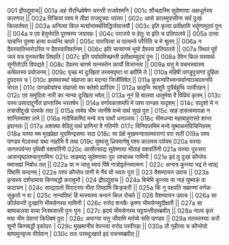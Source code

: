001  द्रौपद्युवाच||
001a अहं सैरन्ध्रिवेषेण चरन्ती राजवेश्मनि |
001c शौचदास्मि सुदेष्णाया अक्षधूर्तस्य कारणात् ||
002a विक्रियां पश्य मे तीव्रां राजपुत्र्याः परंतप |
002c आसे कालमुपासीना सर्वं दुःखं किलार्तवत् ||
003a अनित्या किल मर्त्यानामर्थसिद्धिर्जयाजयौ |
003c इति कृत्वा प्रतीक्षामि भर्तॄणामुदयं पुनः ||
004a य एव हेतुर्भवति पुरुषस्य जयावहः |
004c पराजये च हेतुः स इति च प्रतिपालये ||
005a दत्त्वा याचन्ति पुरुषा हत्वा वध्यन्ति चापरे |
005c पातयित्वा च पात्यन्ते परैरिति च मे श्रुतम् ||
006a न दैवस्यातिभारोऽस्ति न दैवस्यातिवर्तनम् | 
006c इति चाप्यागमं भूयो दैवस्य प्रतिपालये ||
007a स्थितं पूर्वं जलं यत्र पुनस्तत्रैव तिष्ठति |
007c इति पर्यायमिच्छन्ती प्रतीक्षाम्युदयं पुनः ||
008a दैवेन किल यस्यार्थः सुनीतोऽपि विपद्यते |
008c दैवस्य चागमे यत्नस्तेन कार्यो विजानता ||
009a यत्तु मे वचनस्यास्य कथितस्य प्रयोजनम् |
009c पृच्छ मां दुःखितां तत्त्वमपृष्टा वा ब्रवीमि ते ||
010a महिषी पाण्डुपुत्राणां दुहिता द्रुपदस्य च |
010c इमामवस्थां संप्राप्ता का मदन्या जिजीविषेत् ||
011a कुरून्परिभवन्सर्वान्पाञ्चालानपि भारत |
011c पाण्डवेयांश्च संप्राप्तो मम क्लेशो ह्यरिंदम ||
012a भ्रातृभिः श्वशुरैः पुत्रैर्बहुभिः परवीरहन् |
012c एवं समुदिता नारी का न्वन्या दुःखिता भवेत् ||
013a नूनं हि बालया धातुर्मया वै विप्रियं कृतम् |
013c यस्य प्रसादाद्दुर्नीतं प्राप्तास्मि भरतर्षभ ||
014a वर्णावकाशमपि मे पश्य पाण्डव यादृशम् |
014c यादृशो मे न तत्रासीद्दुःखे परमके तदा ||
015a त्वमेव भीम जानीषे यन्मे पार्थ सुखं पुरा |
015c साहं दासत्वमापन्ना न शान्तिमवशा लभे ||
016a नादैविकमिदं मन्ये यत्र पार्थो धनञ्जयः |
016c भीमधन्वा महाबाहुरास्ते शान्त इवानलः ||
017a अशक्या वेदितुं पार्थ प्राणिनां वै गतिर्नरैः
017c विनिपातमिमं मन्ये युष्माकमविचिन्तितम्
018a यस्या मम मुखप्रेक्षा यूयमिन्द्रसमाः सदा
018c सा प्रेक्षे मुखमन्यासामवराणां वरा सती
019a पश्य पाण्डव मेऽवस्थां यथा नार्हामि वै तथा
019c युष्मासु ध्रियमाणेषु पश्य कालस्य पर्ययम्
020a यस्याः सागरपर्यन्ता पृथिवी वशवर्तिनी
020c आसीत्साद्य सुदेष्णाया भीताहं वशवर्तिनी
021a यस्याः पुरःसरा आसन्पृष्ठतश्चानुगामिनः
021c साहमद्य सुदेष्णायाः पुरः पश्चाच्च गामिनी |
021e इदं तु दुःखं कौन्तेय ममासह्यं निबोध तत् ||
022a या न जातु स्वयं पिंषे गात्रोद्वर्तनमात्मनः |
022c अन्यत्र कुन्त्या भद्रं ते साद्य पिंषामि चन्दनम् |
022e पश्य कौन्तेय पाणी मे नैवं यौ भवतः पुरा ||
023  वैशम्पायन उवाच ||
023a इत्यस्य दर्शयामास किणबद्धौ करावुभौ |
024  द्रौपद्युवाच ||
024a बिभेमि कुन्त्या या नाहं युष्माकं वा कदाचन |
024c साद्याग्रतो विराटस्य भीता तिष्ठामि किङ्करी ||
025a किं नु वक्ष्यति सम्राण्मां वर्णकः सुकृतो न वा |
025c नान्यपिष्टं हि मत्स्यस्य चन्दनं किल रोचते ||
026  वैशम्पायन उवाच ||
026a सा कीर्तयन्ती दुःखानि भीमसेनस्य भामिनी |
026c रुरोद शनकैः कृष्णा भीमसेनमुदीक्षती ||
027a सा बाष्पकलया वाचा निःश्वसन्ती पुनः पुनः |
027c हृदयं भीमसेनस्य घट्टयन्तीदमब्रवीत् ||
028a नाल्पं कृतं मया भीम देवानां किल्बिषं पुरा |
028c अभाग्या यत्तु जीवामि मर्तव्ये सति पाण्डव ||
029a ततस्तस्याः करौ शूनौ किणबद्धौ वृकोदरः |
029c मुखमानीय वेपन्त्या रुरोद परवीरहा ||
030a तौ गृहीत्वा च कौन्तेयो बाष्पमुत्सृज्य वीर्यवान् |
030c ततः परमदुःखार्त इदं वचनमब्रवीत् ||

